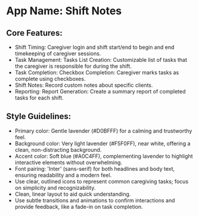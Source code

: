 # **App Name**: Shift Notes

## Core Features:

- Shift Timing: Caregiver login and shift start/end to begin and end timekeeping of caregiver sessions.
- Task Management: Tasks List Creation: Customizable list of tasks that the caregiver is responsible for during the shift.
- Task Completion: Checkbox Completion: Caregiver marks tasks as complete using checkboxes.
- Shift Notes: Record custom notes about specific clients.
- Reporting: Report Generation: Create a summary report of completed tasks for each shift.

## Style Guidelines:

- Primary color: Gentle lavender (#D0BFFF) for a calming and trustworthy feel.
- Background color: Very light lavender (#F5F0FF), near white, offering a clean, non-distracting background.
- Accent color: Soft blue (#A0C4FF), complementing lavender to highlight interactive elements without overwhelming.
- Font pairing: 'Inter' (sans-serif) for both headlines and body text, ensuring readability and a modern feel.
- Use clear, outlined icons to represent common caregiving tasks; focus on simplicity and recognizability.
- Clean, linear layout to aid quick understanding.
- Use subtle transitions and animations to confirm interactions and provide feedback, like a fade-in on task completion.